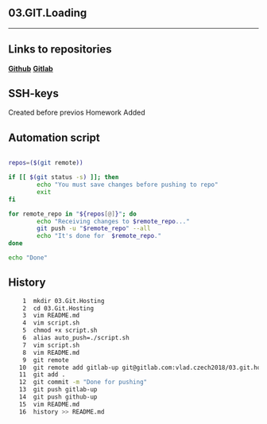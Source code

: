 ## 03.GIT.Loading
---

## Links to repositories

**[Github](https://github.com/jankalep/sa.it-academy.by/tree/master/Uladzislau_Krejzo"Github")**
**[Gitlab](https://gitlab.com/vlad.czech2018/03.git.hosting"Gitlab")**


## SSH-keys

Created before previos Homework
Added

## Automation script

```bash

repos=($(git remote))

if [[ $(git status -s) ]]; then
        echo "You must save changes before pushing to repo"
        exit
fi

for remote_repo in "${repos[@]}"; do
        echo "Receiving changes to $remote_repo..."
        git push -u "$remote_repo" --all
        echo "It's done for  $remote_repo."
done

echo "Done"


```

## History
```bash
    1  mkdir 03.Git.Hosting
    2  cd 03.Git.Hosting
    3  vim README.md
    4  vim script.sh
    5  chmod +x script.sh
    6  alias auto_push=./script.sh
    7  vim script.sh
    8  vim README.md
    9  git remote
   10  git remote add gitlab-up git@gitlab.com:vlad.czech2018/03.git.hosting.git
   11  git add .
   12  git commit -m "Done for pushing"
   13  git push gitlab-up
   14  git push github-up
   15  vim README.md
   16  history >> README.md
```
